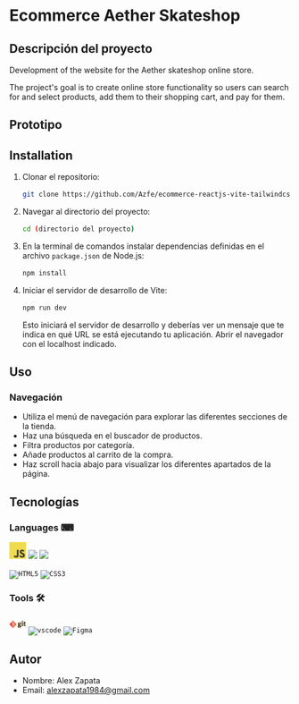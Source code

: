 # Ecommerce Aether Skateshop

## Descripción del proyecto

Development of the website for the Aether skateshop online store.

The project's goal is to create online store functionality so users can search for and select products, add them to their shopping cart, and pay for them.

## Prototipo

## Installation

1. Clonar el repositorio:

    ```bash
    git clone https://github.com/Azfe/ecommerce-reactjs-vite-tailwindcss.git
    ```

2. Navegar al directorio del proyecto:

    ```bash
    cd (directorio del proyecto)
    ```

3. En la terminal de comandos instalar dependencias definidas en el archivo `package.json` de Node.js:

    ```bash
    npm install
    ```

4. Iniciar el servidor de desarrollo de Vite:

    ```bash
    npm run dev
    ```

    Esto iniciará el servidor de desarrollo y deberías ver un mensaje que te indica en qué URL se está ejecutando tu aplicación.
    Abrir el navegador con el localhost indicado.

## Uso

### Navegación

- Utiliza el menú de navegación para explorar las diferentes secciones de la tienda.
- Haz una búsqueda en el buscador de productos.
- Filtra productos por categoría.
- Añade productos al carrito de la compra.
- Haz scroll hacia abajo para visualizar los diferentes apartados de la página.

## Tecnologías

### Languages ⌨

<code><img height="30" src="https://raw.githubusercontent.com/github/explore/80688e429a7d4ef2fca1e82350fe8e3517d3494d/topics/javascript/javascript.png"></code>
<code><img height="30" src="https://encrypted-tbn0.gstatic.com/images?q=tbn:ANd9GcSqh8cEQwGnjkf79dSQJUtvmG0Qpu3ImK5wdei28k4nweGIVXLFzHwyGd8ep6I7_VaALPU&usqp=CAU"></code>
<code><img height="30" src="https://adware-technologies.s3.amazonaws.com/uploads/technology/thumbnail/31/tailwind.png"></code>

<code><img src="https://upload.wikimedia.org/wikipedia/commons/thumb/6/61/HTML5_logo_and_wordmark.svg/768px-HTML5_logo_and_wordmark.svg.png" alt="HTML5" width="30"></code>
<code><img src="https://cdn-icons-png.flaticon.com/512/919/919826.png" alt="CSS3" width="30"></code>

### Tools 🛠️

<code><img height="30" src="https://raw.githubusercontent.com/github/explore/80688e429a7d4ef2fca1e82350fe8e3517d3494d/topics/git/git.png"></code>
<code><img height="30" src="https://upload.wikimedia.org/wikipedia/commons/thumb/2/2d/Visual_Studio_Code_1.18_icon.svg/1200px-Visual_Studio_Code_1.18_icon.svg.png" alt="vscode"></code>
<code><img height="30" src="https://static-00.iconduck.com/assets.00/apps-figma-icon-1024x1024-cb4t8vyj.png" alt="Figma"></code>

## Autor

- Nombre: Alex Zapata
- Email: <alexzapata1984@gmail.com>
